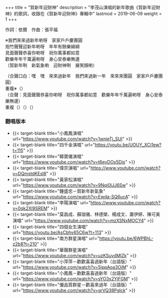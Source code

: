 +++
title = "賀新年迎財神"
description = "李茂山演唱的新年歌曲《賀新年迎財神》的歌詞，收錄在《賀新年迎財神》專輯中"
lastmod = 2019-06-09
weight = 1
+++

作詞：依爾　作曲：張平福

※我們來來過新年喲呀　家家戶戶慶團圓  
炮竹聲聲迎新年喲呀　年年有餘樂綿綿  
見面聲聲恭喜你喲呀　祝你萬事都如意  
歡樂年年千萬遍喲呀　身心安泰樂無邊  
（賀新年咧　新氣象喲　迎財神咧　展笑顏喲）  

（合聲口白：嘿　嘿　來來過新年　我們來過新一年　來來來團圓　家家戶戶慶團圓）  
重複※（）  
（合聲：見面聲聲恭喜你喲呀　祝你萬事都如意　歡樂年年千萬遍喲呀　身心安泰樂無邊）  
重複（）（）（）

### 翻唱版本

* {{< target-blank title="小鳳鳳演唱" url="https://www.youtube.com/watch?v=1wnieTj_SUI" >}}
* {{< target-blank title="四千金演唱" url="https://youtu.be/UOUY_XCi1ew?t=115" >}}
* {{< target-blank title="韓寶儀演唱" url="https://www.youtube.com/watch?v=t6evDOx5Dis" >}}
* {{< target-blank title="偉宗演唱" url="https://www.youtube.com/watch?v=DQmstdKEsl8" >}}
* {{< target-blank title="黃家松演唱" url="https://www.youtube.com/watch?v=9Nqi0lJJ6Sw" >}}
* {{< target-blank title="鍾盛忠－賀新年新氣象" url="https://www.youtube.com/watch?v=Ewda-SQ6ucA" >}}
* {{< target-blank title="李陽演唱" url="https://www.youtube.com/watch?v=0qk2Xl9SREM" >}}
* {{< target-blank title="莫昌成、蘇珈儀、林德榮、楊成文、蕭伊婷、陳可美演唱" url="https://www.youtube.com/watch?v=mzXSNxMOCY4" >}}
* {{< target-blank title="四個女生演唱" url="https://youtu.be/AsCbhv65C6w?t=113" >}}
* {{< target-blank title="南方群星演唱" url="https://youtu.be/6WPBhL-z2b8?t=210" >}}
* {{< target-blank title="華聲群星演唱" url="https://www.youtube.com/watch?v=uzKSuvdMlZk" >}}
* {{< target-blank title="小萍萍－歡歡喜喜過新年（台語版）" url="https://www.youtube.com/watch?v=5ippAoa3OiM" >}}
* {{< target-blank title="小鳳鳳－歡歡喜喜過新年（台語版）" url="https://www.youtube.com/watch?v=sYO3x2YjFGM" >}}
* {{< target-blank title="優品質群星－歡喜來過年（台語版）" url="https://www.youtube.com/watch?v=grVQ38Pglck" >}}